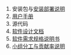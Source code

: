 1. 安装包与[安装部署说明](部署文档.md)
2. [用户手册](用户手册.md)
3. 源代码
4. [软件设计文档](软件设计文档.md)
5. [软件需求规格说明书](软件需求规格说明书.md)
6. [小组分工与贡献率说明](小组分工与贡献率说明.md)

